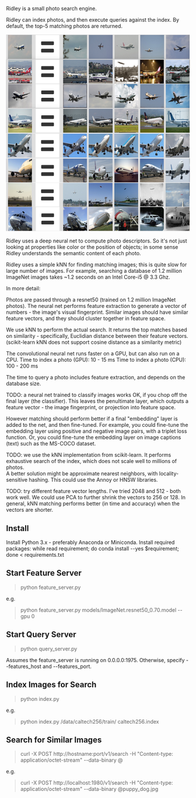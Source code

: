 Ridley is a small photo search engine.

Ridley can index photos, and then execute queries against
the index. By default, the top-5 matching photos are returned.

![Search results](screenshots/ridley_photo_search_engine5.jpeg?raw=true)

Ridley uses a deep neural net to compute photo descriptors. 
So it's not just looking at properties like color or the position of objects;
in some sense Ridley understands the semantic content of each photo.

Ridley uses a simple kNN for finding matching images; this is quite slow for 
large number of images.  For example, searching a database of 1.2 million 
ImageNet images takes ~1.2 seconds on an Intel Core-i5 @ 3.3 Ghz.


In more detail:

Photos are passed through a resnet50 (trained on 1.2 million ImageNet photos).
The neural net performs feature extraction to generate a vector of numbers - 
the image's visual fingerprint. Similar images should have similar feature 
vectors, and they should cluster together in feature space.

We use kNN to perform the actual search.  It returns the top matches based on
similarity - specifically, Euclidian distance between their feature vectors.
(scikit-learn kNN does not support cosine distance as a similarity metric)

The convolutional neural net runs faster on a GPU, but can also run on a CPU.
Time to index a photo (GPU): 10 - 15 ms
Time to index a photo (CPU): 100 - 200 ms

The time to query a photo includes feature extraction, and depends on the
database size.

TODO: a neural net trained to classify images works OK, if you chop off the 
final layer (the classifier).  This leaves the penultimate layer, which 
outputs a feature vector - the image fingerprint, or projection into feature 
space.  

However matching should perform better if a final "embedding" layer is added to 
the net, and then fine-tuned.  For example, you could fine-tune the embedding 
layer using positive and negative image pairs, with a triplet loss function.
Or, you could fine-tune the embedding layer on image captions (text) such as 
the MS-COCO dataset.

TODO: we use the kNN implementation from scikit-learn.  It performs exhaustive 
search of the index, which does not scale well to millions of photos.  
A better solution might be approximate nearest neighbors, with locality-
sensitive hashing.  This could use the Annoy or HNSW libraries.  

TODO: try different feature vector lengths. I've tried 2048 and 512 - both
work well.  We could use PCA to further shrink the vectors to 256 or 128.
In general, kNN matching performs better (in time and accuracy) when the 
vectors are shorter.


Install
-------

Install Python 3.x - preferably Anaconda or Miniconda.
Install required packages:
  while read requirement; do conda install --yes $requirement; done < requirements.txt


Start Feature Server
--------------------

> python feature_server.py <cnn model for feature extraction>

e.g.
  > python feature_server.py models/ImageNet.resnet50_0.70.model --gpu 0


Start Query Server
------------------

> python query_server.py

Assumes the feature_server is running on 0.0.0.0:1975.  Otherwise, specify --features_host and --features_port.


Index Images for Search
-----------------------

> python index.py <path to folder> <index name>

e.g.
  > python index.py /data/caltech256/train/ caltech256.index


Search for Similar Images
-------------------------

> curl -X POST http://hostname:port/v1/search -H "Content-type: application/octet-stream" --data-binary @<filenmame>

e.g.
  > curl -X POST http://localhost:1980/v1/search -H "Content-type: application/octet-stream" --data-binary @puppy_dog.jpg

